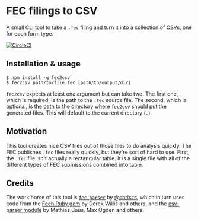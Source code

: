 # FEC filings to CSV

A small CLI tool to take a `.fec` filing and turn it into a collection of CSVs, one for each form type.

[![CircleCI](https://circleci.com/gh/jeremiak/fec2csv.svg?style=svg)](https://circleci.com/gh/jeremiak/fec2csv)

## Installation & usage

```
$ npm install -g fec2csv`
$ fec2csv path/to/file.fec [path/to/output/dir]
```

`fec2csv` expects at least one argument but can take two. The first one, which is required, is the path to the `.fec` source file. The second, which is optional, is the path to the directory where `fec2csv` should put the generated files. This will default to the current directory (`.`).

## Motivation

This tool creates nice CSV files out of those files to do analysis quickly. The FEC publishes `.fec` files really quickly, but they're sort of hard to use. First, the `.fec` file isn't actually a rectangular table. It is a single file with all of the different types of FEC submissions combined into table.

## Credits

The work horse of this tool is [`fec-parser`](https://www.npmjs.com/package/fec-parse) by [@chriszs](https://github.com/chriszs), which in turn uses code from the [Fech Ruby gem](https://github.com/NYTimes/Fech) by Derek Willis and others, and the [csv-parser module](https://github.com/mafintosh/csv-parser) by Mathias Buus, Max Ogden and others.
